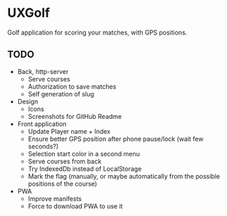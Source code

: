 # UXGolf

Golf application for scoring your matches, with GPS positions.

## TODO

- Back, http-server
  - Serve courses
  - Authorization to save matches
  - Self generation of slug
- Design
  - Icons
  - Screenshots for GitHub Readme
- Front application
  - Update Player name + Index
  - Ensure better GPS position after phone pause/lock (wait few seconds?)
  - Selection start color in a second menu
  - Serve courses from back
  - Try IndexedDb instead of LocalStorage
  - Mark the flag (manually, or maybe automatically from the possible positions of the course)
- PWA
  - Improve manifests
  - Force to download PWA to use it
